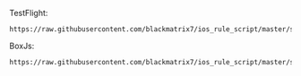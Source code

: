 ﻿
TestFlight:

    https://raw.githubusercontent.com/blackmatrix7/ios_rule_script/master/script/testflight/testflight.sgmodule

BoxJs:

    https://raw.githubusercontent.com/blackmatrix7/ios_rule_script/master/script/boxjs.json
